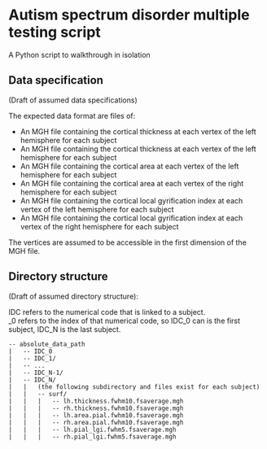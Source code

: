 #  Autism spectrum disorder multiple testing script
A Python script to walkthrough in isolation

## Data specification
(Draft of assumed data specifications)

The expected data format are files of:
- An MGH file containing the cortical thickness at each vertex of the left hemisphere for each subject
- An MGH file containing the cortical thickness at each vertex of the left hemisphere for each subject
- An MGH file containing the cortical area at each vertex of the left hemisphere for each subject
- An MGH file containing the cortical area at each vertex of the right hemisphere for each subject
- An MGH file containing the cortical local gyrification index at each vertex of the left hemisphere for each subject
- An MGH file containing the cortical local gyrification index at each vertex of the right hemisphere for each subject

The vertices are assumed to be accessible in the first dimension of the MGH file.

## Directory structure
(Draft of assumed directory structure):

IDC refers to the numerical code that is linked to a subject. <br>
\_0 refers to the index of that numerical code, so IDC\_0 can is the first subject, IDC\_N is the last subject.
```
-- absolute_data_path
|   -- IDC_0
|   -- IDC_1/
|   -- ...
|   -- IDC_N-1/
|   -- IDC_N/
|   |   (the following subdirectory and files exist for each subject)
|   |   -- surf/
|   |   |   -- lh.thickness.fwhm10.fsaverage.mgh
|   |   |   -- rh.thickness.fwhm10.fsaverage.mgh
|   |   |   -- lh.area.pial.fwhm10.fsaverage.mgh
|   |   |   -- rh.area.pial.fwhm10.fsaverage.mgh
|   |   |   -- lh.pial_lgi.fwhm5.fsaverage.mgh
|   |   |   -- rh.pial_lgi.fwhm5.fsaverage.mgh
```
